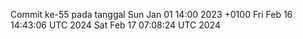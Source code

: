 Commit ke-55 pada tanggal Sun Jan 01 14:00 2023 +0100
Fri Feb 16 14:43:06 UTC 2024
Sat Feb 17 07:08:24 UTC 2024
